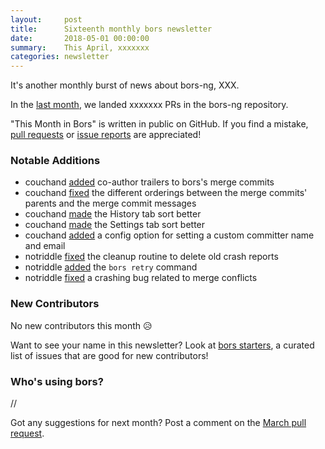```yaml
---
layout:     post
title:      Sixteenth monthly bors newsletter
date:       2018-05-01 00:00:00
summary:    This April, xxxxxxx
categories: newsletter
---
```


It's another monthly burst of news about bors-ng,
XXX.

In the [last month](https://github.com/bors-ng/bors-ng/pulls?utf8=%E2%9C%93&q=is%3Apr%20is%3Aclosed%20closed%3A2018-04-01..2018-04-30),
we landed xxxxxxx PRs in the bors-ng repository.

"This Month in Bors" is written in public on GitHub.
If you find a mistake, [pull requests] or [issue reports] are appreciated!

[pull requests]: https://github.com/bors-ng/bors-ng.github.io/pulls
[issue reports]: https://github.com/bors-ng/bors-ng.github.io/issues


### Notable Additions

* couchand [added](https://github.com/bors-ng/bors-ng/pull/392) co-author trailers to bors's merge commits
* couchand [fixed](https://github.com/bors-ng/bors-ng/pull/393) the different orderings between the merge commits' parents and the merge commit messages
* couchand [made](https://github.com/bors-ng/bors-ng/pull/394) the History tab sort better
* couchand [made](https://github.com/bors-ng/bors-ng/pull/395) the Settings tab sort better
* couchand [added](https://github.com/bors-ng/bors-ng/pull/396) a config option for setting a custom committer name and email
* notriddle [fixed](https://github.com/bors-ng/bors-ng/pull/401) the cleanup routine to delete old crash reports
* notriddle [added](https://github.com/bors-ng/bors-ng/pull/402) the `bors retry` command
* notriddle [fixed](https://github.com/bors-ng/bors-ng/pull/404) a crashing bug related to merge conflicts

### New Contributors

No new contributors this month 😥

Want to see your name in this newsletter? Look at [bors starters](https://bors.tech/starters/), a curated list of issues that are good for new contributors!


### Who's using bors?

//

Got any suggestions for next month?
Post a comment on the [March pull request](https://github.com/bors-ng/bors-ng.github.io/pull/33).
